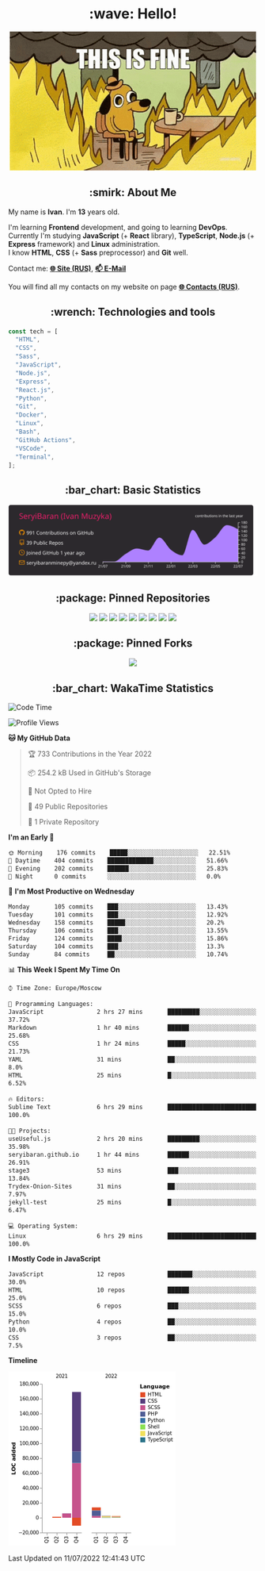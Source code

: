 <h1 align="center">:wave: Hello!</h1>

<p align="center"><img src="images/this-is-fine.gif" /></p>

<h2 align="center">:smirk: About Me</h2>

My name is **Ivan**. I'm **13** years old.

I'm learning **Frontend** development, and going to learning **DevOps**.  
Currently I'm studying **JavaScript** (+ **React** library), **TypeScript**, **Node.js** (+ **Express** framework) and **Linux** administration.  
I know **HTML**, **CSS** (+ **Sass** preprocessor) and **Git** well.

Contact me: [**:globe_with_meridians: Site (RUS)**](https://seryibaran.github.io), [**:mailbox: E-Mail**](mailto:seryibaranminepy@yandex.ru)

You will find all my contacts on my website on page [**:globe_with_meridians: Contacts (RUS)**](https://seryibaran.github.io/contacts).

<h2 align="center">:wrench: Technologies and tools</h2>

```js
const tech = [
  "HTML",
  "CSS",
  "Sass",
  "JavaScript",
  "Node.js",
  "Express",
  "React.js",
  "Python",
  "Git",
  "Docker",
  "Linux",
  "Bash",
  "GitHub Actions",
  "VSCode",
  "Terminal",
];
```

<h2 align="center">:bar_chart: Basic Statistics</h2>

<div align="center">
  <img src="https://raw.githubusercontent.com/SeryiBaran/seryibaran/master/profile-summary-card-output/monokai/0-profile-details.svg" />
</div>

<h2 align="center">:package: Pinned Repositories</h2>

<div align="center">
  <a href="https://github.com/SeryiBaran/seryibaran.github.io"><img src="https://github-readme-stats.vercel.app/api/pin/?username=SeryiBaran&repo=seryibaran.github.io" /></a>
  <a href="https://github.com/SeryiBaran/useUseful.js"><img src="https://github-readme-stats.vercel.app/api/pin/?username=SeryiBaran&repo=useUseful.js" /></a>
  <a href="https://github.com/SeryiBaran/Standard.css"><img src="https://github-readme-stats.vercel.app/api/pin/?username=SeryiBaran&repo=Standard.css" /></a>
  <a href="https://github.com/SeryiBaran/dotfiles"><img src="https://github-readme-stats.vercel.app/api/pin/?username=SeryiBaran&repo=dotfiles" /></a>
  <a href="https://github.com/SeryiBaran/tools"><img src="https://github-readme-stats.vercel.app/api/pin/?username=SeryiBaran&repo=tools" /></a>
  <a href="https://github.com/SeryiBaran/ddtReactCourse"><img src="https://github-readme-stats.vercel.app/api/pin/?username=SeryiBaran&repo=ddtReactCourse" /></a>
  <a href="https://github.com/SeryiBaran/ivan-pylight-shot"><img src="https://github-readme-stats.vercel.app/api/pin/?username=SeryiBaran&repo=ivan-pylight-shot" /></a>
  <a href="https://github.com/SeryiBaran/mock-api"><img src="https://github-readme-stats.vercel.app/api/pin/?username=SeryiBaran&repo=mock-api" /></a>
  <a href="https://github.com/SeryiBaran/learn-web"><img src="https://github-readme-stats.vercel.app/api/pin/?username=SeryiBaran&repo=learn-web" /></a>
</div>

<h2 align="center">:package: Pinned Forks</h2>

<div align="center">
  <a href="https://github.com/Erghel/Answerius"><img src="https://github-readme-stats.vercel.app/api/pin/?username=Erghel&repo=Answerius" /></a>
</div>

<h2 align="center">:bar_chart: WakaTime Statistics</h2>

<!--START_SECTION:waka-->
![Code Time](http://img.shields.io/badge/Code%20Time-0%20secs-blue)

![Profile Views](http://img.shields.io/badge/Profile%20Views-0-blue)

**🐱 My GitHub Data** 

> 🏆 733 Contributions in the Year 2022
 > 
> 📦 254.2 kB Used in GitHub's Storage 
 > 
> 🚫 Not Opted to Hire
 > 
> 📜 49 Public Repositories 
 > 
> 🔑 1 Private Repository 
 > 
**I'm an Early 🐤** 

```text
🌞 Morning    176 commits    █████░░░░░░░░░░░░░░░░░░░░   22.51% 
🌆 Daytime    404 commits    █████████████░░░░░░░░░░░░   51.66% 
🌃 Evening    202 commits    ██████░░░░░░░░░░░░░░░░░░░   25.83% 
🌙 Night      0 commits      ░░░░░░░░░░░░░░░░░░░░░░░░░   0.0%

```
📅 **I'm Most Productive on Wednesday** 

```text
Monday       105 commits    ███░░░░░░░░░░░░░░░░░░░░░░   13.43% 
Tuesday      101 commits    ███░░░░░░░░░░░░░░░░░░░░░░   12.92% 
Wednesday    158 commits    █████░░░░░░░░░░░░░░░░░░░░   20.2% 
Thursday     106 commits    ███░░░░░░░░░░░░░░░░░░░░░░   13.55% 
Friday       124 commits    ████░░░░░░░░░░░░░░░░░░░░░   15.86% 
Saturday     104 commits    ███░░░░░░░░░░░░░░░░░░░░░░   13.3% 
Sunday       84 commits     ██░░░░░░░░░░░░░░░░░░░░░░░   10.74%

```


📊 **This Week I Spent My Time On** 

```text
⌚︎ Time Zone: Europe/Moscow

💬 Programming Languages: 
JavaScript               2 hrs 27 mins       █████████░░░░░░░░░░░░░░░░   37.72% 
Markdown                 1 hr 40 mins        ██████░░░░░░░░░░░░░░░░░░░   25.68% 
CSS                      1 hr 24 mins        █████░░░░░░░░░░░░░░░░░░░░   21.73% 
YAML                     31 mins             ██░░░░░░░░░░░░░░░░░░░░░░░   8.0% 
HTML                     25 mins             █░░░░░░░░░░░░░░░░░░░░░░░░   6.52%

🔥 Editors: 
Sublime Text             6 hrs 29 mins       █████████████████████████   100.0%

🐱‍💻 Projects: 
useUseful.js             2 hrs 20 mins       █████████░░░░░░░░░░░░░░░░   35.98% 
seryibaran.github.io     1 hr 44 mins        ██████░░░░░░░░░░░░░░░░░░░   26.91% 
stage3                   53 mins             ███░░░░░░░░░░░░░░░░░░░░░░   13.84% 
Trydex-Onion-Sites       31 mins             ██░░░░░░░░░░░░░░░░░░░░░░░   7.97% 
jekyll-test              25 mins             █░░░░░░░░░░░░░░░░░░░░░░░░   6.47%

💻 Operating System: 
Linux                    6 hrs 29 mins       █████████████████████████   100.0%

```

**I Mostly Code in JavaScript** 

```text
JavaScript               12 repos            ███████░░░░░░░░░░░░░░░░░░   30.0% 
HTML                     10 repos            ██████░░░░░░░░░░░░░░░░░░░   25.0% 
SCSS                     6 repos             ███░░░░░░░░░░░░░░░░░░░░░░   15.0% 
Python                   4 repos             ██░░░░░░░░░░░░░░░░░░░░░░░   10.0% 
CSS                      3 repos             ██░░░░░░░░░░░░░░░░░░░░░░░   7.5%

```


**Timeline**

![Chart not found](https://raw.githubusercontent.com/SeryiBaran/SeryiBaran/master/charts/bar_graph.png) 


 Last Updated on 11/07/2022 12:41:43 UTC
<!--END_SECTION:waka-->
